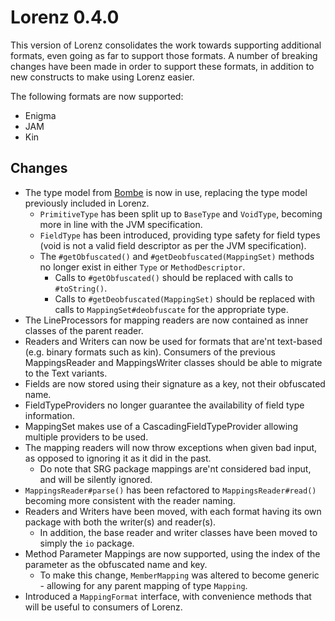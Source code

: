 Lorenz 0.4.0
============

This version of Lorenz consolidates the work towards supporting additional formats, even
going as far to support those formats. A number of breaking changes have been made in order
to support these formats, in addition to new constructs to make using Lorenz easier.

The following formats are now supported:

- Enigma
- JAM
- Kin

## Changes

- The type model from [Bombe](https://github.com/jamiemansfield/Bombe) is now in use,
  replacing the type model previously included in Lorenz.
  - `PrimitiveType` has been split up to `BaseType` and `VoidType`, becoming more in line
    with the JVM specification.
  - `FieldType` has been introduced, providing type safety for field types (void is not a
    valid field descriptor as per the JVM specification).
  - The `#getObfuscated()` and `#getDeobfuscated(MappingSet)` methods no longer exist in
    either `Type` or `MethodDescriptor`.
    - Calls to `#getObfuscated()` should be replaced with calls to `#toString()`.
    - Calls to `#getDeobfuscated(MappingSet)` should be replaced with calls to
      `MappingSet#deobfuscate` for the appropriate type.
- The LineProcessors for mapping readers are now contained as inner classes of the parent
  reader.
- Readers and Writers can now be used for formats that are'nt text-based (e.g. binary formats
  such as kin). Consumers of the previous MappingsReader and MappingsWriter classes should
  be able to migrate to the Text variants.
- Fields are now stored using their signature as a key, not their obfuscated name.
- FieldTypeProviders no longer guarantee the availability of field type information.
- MappingSet makes use of a CascadingFieldTypeProvider allowing multiple providers to be used.
- The mapping readers will now throw exceptions when given bad input, as opposed to ignoring
  it as it did in the past.
  - Do note that SRG package mappings are'nt considered bad input, and will be silently
    ignored.
- `MappingsReader#parse()` has been refactored to `MappingsReader#read()` becoming more
  consistent with the reader naming.
- Readers and Writers have been moved, with each format having its own package with both
  the writer(s) and reader(s).
  - In addition, the base reader and writer classes have been moved to simply the `io`
    package.
- Method Parameter Mappings are now supported, using the index of the parameter as the
  obfuscated name and key.
  - To make this change, `MemberMapping` was altered to become generic - allowing for any
    parent mapping of type `Mapping`.
- Introduced a `MappingFormat` interface, with convenience methods that will be useful to
  consumers of Lorenz.
